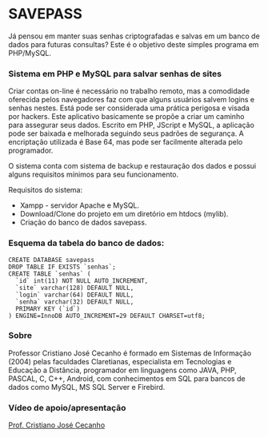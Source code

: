 # SAVEPASS
<p>
Já pensou em manter suas senhas criptografadas e salvas em um banco de dados para futuras consultas? Este é o objetivo deste simples programa em PHP/MySQL.
</p>
<h3> Sistema em PHP e MySQL para salvar senhas de sites </h3>
<p>
Criar contas on-line é necessário no trabalho remoto, mas a comodidade oferecida pelos navegadores faz com que alguns usuários salvem logins e senhas nestes. Está pode ser considerada uma prática perigosa e visada por hackers. Este aplicativo basicamente se propõe a criar um caminho para assegurar seus dados. Escrito em PHP, JScript e MySQL, a aplicação pode ser baixada e melhorada seguindo seus padrões de segurança. A encriptação utilizada é Base 64, mas pode ser facilmente alterada pelo programador.
</p>
<p>
O sistema conta com sistema de backup e restauração dos dados e possui alguns requisitos mínimos para seu funcionamento.
</p>
<p>
Requisitos do sistema:
</p>
<ul>
<li> Xampp - servidor Apache e MySQL.</li>
<li> Download/Clone do projeto em um diretório em htdocs (mylib).</li>
<li> Criação do banco de dados savepass.</p></li> 
 </ul>   
 <h3>Esquema da tabela do banco de dados:</h3>
<code>CREATE DATABASE savepass</code></br>
<code>DROP TABLE IF EXISTS `senhas`;</code></br>
<code>CREATE TABLE `senhas` (</code></br>
<code>  `id` int(11) NOT NULL AUTO_INCREMENT,</code></br>
<code>  `site` varchar(128) DEFAULT NULL,</code></br>
<code>  `login` varchar(64) DEFAULT NULL,</code></br>
<code>  `senha` varchar(32) DEFAULT NULL,</code></br>
<code>  PRIMARY KEY (`id`)</code></br>
<code>) ENGINE=InnoDB AUTO_INCREMENT=29 DEFAULT CHARSET=utf8;</code>
<h3>Sobre</h3>
Professor Cristiano José Cecanho é formado em Sistemas de Informação (2004) pelas faculdades Claretianas, especialista em Tecnologias e Educação a Distância, programador em linguagens como JAVA, PHP, PASCAL, C, C++, Android, com conhecimentos em SQL para bancos de dados como MySQL, MS SQL Server e Firebird.
<h3>Vídeo de apoio/apresentação</h3>
<a href="https://www.youtube.com/user/crispdg">Prof. Cristiano José Cecanho</a>

